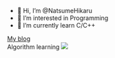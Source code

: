 - 👋 Hi, I’m @NatsumeHikaru
- 👀 I’m interested in Programming
- 🌱 I’m currently learn C/C++
<!---
- 💞️ I’m looking to collaborate on ...
- 📫 How to reach me ...
NatsumeHikaru/NatsumeHikaru is a ✨ special ✨ repository because its `README.md` (this file) appears on your GitHub profile.
You can click the Preview link to take a look at your changes.
--->
[My blog](https://hikaru.com.cn/)   
Algorithm learning
![](https://luogu.wao3.cn/api/practice?id=214654)
